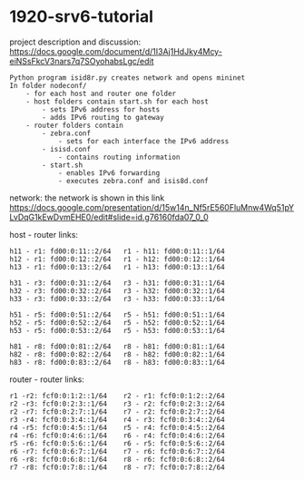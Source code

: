 # 1920-srv6-tutorial

project description and discussion: 
https://docs.google.com/document/d/1I3Aj1HdJky4Mcy-eiNSsFkcV3nars7q7SOyohabsLgc/edit

```
Python program isid8r.py creates network and opens mininet
In folder nodeconf/ 
	- for each host and router one folder
	- host folders contain start.sh for each host
		- sets IPv6 address for hosts
		- adds IPv6 routing to gateway
	- router folders contain 
		- zebra.conf
			- sets for each interface the IPv6 address
		- isisd.conf
			- contains routing information
		- start.sh
			- enables IPv6 forwarding
			- executes zebra.conf and isis8d.conf
```

network:
the network is shown in this link
https://docs.google.com/presentation/d/15w14n_Nf5rE560FluMnw4Wq51pYLvDqG1kEwDvmEHE0/edit#slide=id.g76160fda07_0_0

host - router links:

	h11 - r1: fd00:0:11::2/64	r1 - h11: fd00:0:11::1/64
	h12 - r1: fd00:0:12::2/64	r1 - h12: fd00:0:12::1/64
	h13 - r1: fd00:0:13::2/64	r1 - h13: fd00:0:13::1/64

	h31 - r3: fd00:0:31::2/64	r3 - h31: fd00:0:31::1/64
	h32 - r3: fd00:0:32::2/64	r3 - h32: fd00:0:32::1/64
	h33 - r3: fd00:0:33::2/64	r3 - h33: fd00:0:33::1/64

	h51 - r5: fd00:0:51::2/64	r5 - h51: fd00:0:51::1/64
	h52 - r5: fd00:0:52::2/64	r5 - h52: fd00:0:52::1/64
	h53 - r5: fd00:0:53::2/64	r5 - h53: fd00:0:53::1/64

	h81 - r8: fd00:0:81::2/64	r8 - h81: fd00:0:81::1/64
	h82 - r8: fd00:0:82::2/64	r8 - h82: fd00:0:82::1/64
	h83 - r8: fd00:0:83::2/64	r8 - h83: fd00:0:83::1/64

router - router links:
	
	r1 -r2: fcf0:0:1:2::1/64	r2 - r1: fcf0:0:1:2::2/64
	r2 -r3: fcf0:0:2:3::1/64	r3 - r2: fcf0:0:2:3::2/64
	r2 -r7: fcf0:0:2:7::1/64	r7 - r2: fcf0:0:2:7::2/64
	r3 -r4: fcf0:0:3:4::1/64	r4 - r3: fcf0:0:3:4::2/64
	r4 -r5: fcf0:0:4:5::1/64	r5 - r4: fcf0:0:4:5::2/64
	r4 -r6: fcf0:0:4:6::1/64	r6 - r4: fcf0:0:4:6::2/64
	r5 -r6: fcf0:0:5:6::1/64	r6 - r5: fcf0:0:5:6::2/64
	r6 -r7: fcf0:0:6:7::1/64	r7 - r6: fcf0:0:6:7::2/64
	r6 -r8: fcf0:0:6:8::1/64	r8 - r6: fcf0:0:6:8::2/64
	r7 -r8: fcf0:0:7:8::1/64	r8 - r7: fcf0:0:7:8::2/64